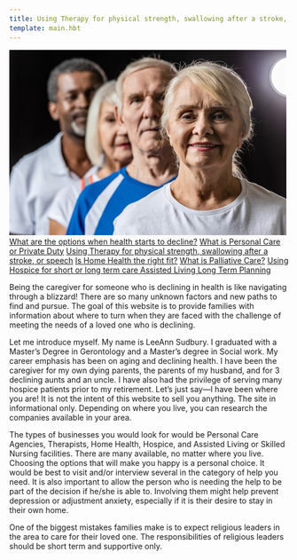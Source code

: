 ```yaml
---
title: Using Therapy for physical strength, swallowing after a stroke, or improving speech
template: main.hbt
---
```


<div class="row">
<div class="col-6">
    <img src="images/challenge.jpg" alt="What to do when health becomes a challenge" style="size:auto;" >
</div>
     <div class="col btn-group-vertical">
    <a class="btn btn-primary" href="/build/options/index.html" role="button">What are the options when health starts to decline?</a>
    <a class="btn btn-secondary" href="/build/personal_care/index.html" role="button">What is Personal Care  or Private Duty</a>
    <a class="btn btn-primary" href="/build/therapy/index.html" role="button">Using Therapy for physical strength, swallowing after a stroke,  or speech</a>
    <a class="btn btn-success" href="/build/home_health/index.html" role="button">Is Home Health the right fit?</a>
    <a class="btn btn-danger" href="/build/palliative/index.html" role="button">What is Palliative Care?</a>
    <a class="btn btn-warning" href="/build/hospice/index.html" role="button">Using Hospice for short or long term care </a>
    <a class="btn btn-info" href="/build/assisted/index.html" role="button">Assisted Living </a>
    <a class="btn btn-dark" href="/build/long_term/index.html" role="button">Long Term Planning</a>
</div>
</div>
<div class="text-paragraph">
<p>Being the caregiver for someone who is declining in health is like navigating through a blizzard!  There are so many unknown factors and new paths to find and pursue.  The goal of this website is to provide families with information about where to turn when they are faced with the challenge of meeting the needs of a loved one who is declining. </p>
<p>Let me introduce myself.  My name is LeeAnn Sudbury. I graduated with a Master’s Degree in Gerontology and a Master’s degree in Social work.  My career emphasis has been on aging and declining health. I have been the caregiver for my own dying parents, the parents of my husband, and for 3 declining aunts and an uncle.  I have also had the privilege of serving many hospice patients prior to my
retirement. Let’s just say—I have been where you are!  
It is not the intent of this website to sell you anything. The site in informational only. Depending on where you live, you can research the companies available in your area.</p>
<p>
     The types of businesses you would look for would be Personal Care Agencies, Therapists, Home Health, Hospice, and Assisted Living or Skilled Nursing facilities.  There are many available, no matter where you live.  Choosing the options that will make you happy is a personal choice.  It would be best to visit and/or interview several in the category of help you need. It is also important to allow the person who is needing the help to be part of the decision if he/she is able to.  Involving them might help prevent depression or adjustment anxiety, especially if it is their desire to stay in their own home.</p>
          <p>
     One of the biggest mistakes families make is to expect religious leaders in the area to care for their loved one.  The responsibilities of religious leaders should be short term and supportive only.
</p>
</div>
